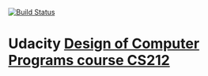[![Build Status](https://travis-ci.org/AlekseiAQ/udacity-cs212.svg?branch=master)](https://travis-ci.org/AlekseiAQ/udacity-cs212.svg?branch=master)

# Udacity [Design of Computer Programs course CS212](https://classroom.udacity.com/courses/cs212)
